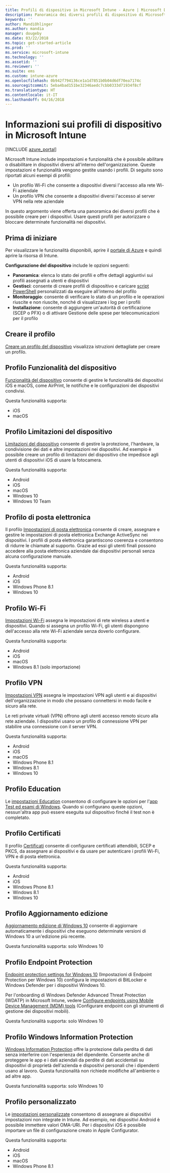 ```yaml
---
title: Profili di dispositivo in Microsoft Intune - Azure | Microsoft Docs
description: Panoramica dei diversi profili di dispositivo di Microsoft Intune, che include funzionalità, restrizioni, posta elettronica, Wi-Fi, VPN, Education, certificati, aggiornamento a Windows 10, BitLocker e Windows Defender, Windows Information Protection e impostazioni di configurazione del dispositivo personalizzate nel portale di Azure. Usare questi profili per proteggere i dati e i dispositivi aziendali.
keywords: ''
author: MandiOhlinger
ms.author: mandia
manager: dougeby
ms.date: 03/22/2018
ms.topic: get-started-article
ms.prod: ''
ms.service: microsoft-intune
ms.technology: ''
ms.assetid: ''
ms.reviewer: ''
ms.suite: ems
ms.custom: intune-azure
ms.openlocfilehash: 0b942f794136ce1a1d7851b0b04d6df70ea7174c
ms.sourcegitcommit: 5eba4bad151be32346aedc7cbb0333d71934f8cf
ms.translationtype: HT
ms.contentlocale: it-IT
ms.lasthandoff: 04/16/2018
---
```

# <a name="what-are-microsoft-intune-device-profiles"></a>Informazioni sui profili di dispositivo in Microsoft Intune

[!INCLUDE [azure_portal](./includes/azure_portal.md)]

Microsoft Intune include impostazioni e funzionalità che è possibile abilitare o disabilitare in dispositivi diversi all'interno dell'organizzazione. Queste impostazioni e funzionalità vengono gestite usando i profili. Di seguito sono riportati alcuni esempi di profili: 

- Un profilo Wi-Fi che consente a dispositivi diversi l'accesso alla rete Wi-Fi aziendale
- Un profilo VPN che consente a dispositivi diversi l'accesso al server VPN nella rete aziendale

In questo argomento viene offerta una panoramica dei diversi profili che è possibile creare per i dispositivi. Usare questi profili per autorizzare o bloccare determinate funzionalità nei dispositivi.

## <a name="before-you-begin"></a>Prima di iniziare
Per visualizzare le funzionalità disponibili, aprire il [portale di Azure](https://portal.azure.com) e quindi aprire la risorsa di Intune. 

**Configurazione del dispositivo** include le opzioni seguenti:

- **Panoramica**: elenca lo stato dei profili e offre dettagli aggiuntivi sui profili assegnati a utenti e dispositivi
- **Gestisci**: consente di creare profili di dispositivo e caricare [script PowerShell](intune-management-extension.md) personalizzati da eseguire all'interno del profilo
- **Monitoraggio**: consente di verificare lo stato di un profilo e le operazioni riuscite e non riuscite, nonché di visualizzare i log per i profili
- **Installazione**: consente di aggiungere un'autorità di certificazione (SCEP o PFX) o di attivare Gestione delle spese per telecomunicazioni per il profilo

## <a name="create-the-profile"></a>Creare il profilo

[Creare un profilo del dispositivo](device-profile-create.md) visualizza istruzioni dettagliate per creare un profilo. 

## <a name="device-features-profile"></a>Profilo Funzionalità del dispositivo

[Funzionalità del dispositivo](device-features-configure.md) consente di gestire le funzionalità dei dispositivi iOS e macOS, come AirPrint, le notifiche e le configurazioni dei dispositivi condivisi.

Questa funzionalità supporta:  
- iOS 
- macOS

## <a name="device-restrictions-profile"></a>Profilo Limitazioni del dispositivo
[Limitazioni del dispositivo](device-restrictions-configure.md) consente di gestire la protezione, l'hardware, la condivisione dei dati e altre impostazioni nei dispositivi. Ad esempio è possibile creare un profilo di limitazioni del dispositivo che impedisce agli utenti di dispositivi iOS di usare la fotocamera. 

Questa funzionalità supporta: 

- Android
- iOS
- macOS
- Windows 10
- Windows 10 Team

## <a name="email-profile"></a>Profilo di posta elettronica
Il profilo [Impostazioni di posta elettronica](email-settings-configure.md) consente di creare, assegnare e gestire le impostazioni di posta elettronica Exchange ActiveSync nei dispositivi. I profili di posta elettronica garantiscono coerenza e consentono di ridurre le chiamate al supporto. Grazie ad essi gli utenti finali possono accedere alla posta elettronica aziendale dai dispositivi personali senza alcuna configurazione manuale. 

Questa funzionalità supporta: 

- Android
- iOS
- Windows Phone 8.1
- Windows 10

## <a name="wi-fi-profile"></a>Profilo Wi-Fi
[Impostazioni Wi-Fi](wi-fi-settings-configure.md) assegna le impostazioni di rete wireless a utenti e dispositivi. Quando si assegna un profilo Wi-Fi, gli utenti dispongono dell'accesso alla rete Wi-Fi aziendale senza doverlo configurare. 

Questa funzionalità supporta: 

- Android
- iOS
- macOS
- Windows 8.1 (solo importazione)

## <a name="vpn-profile"></a>Profilo VPN
[Impostazioni VPN](vpn-settings-configure.md) assegna le impostazioni VPN agli utenti e ai dispositivi dell'organizzazione in modo che possano connettersi in modo facile e sicuro alla rete. 

Le reti private virtuali (VPN) offrono agli utenti accesso remoto sicuro alla rete aziendale. I dispositivi usano un profilo di connessione VPN per stabilire una connessione con il server VPN. 

Questa funzionalità supporta: 

- Android
- iOS
- macOS
- Windows Phone 8.1
- Windows 8.1
- Windows 10

## <a name="education-profile"></a>Profilo Education
Le [impostazioni Education](education-settings-configure.md) consentono di configurare le opzioni per l'[app Test ed esami di Windows](https://education.microsoft.com/gettrained/win10takeatest). Quando si configurano queste opzioni, nessun'altra app può essere eseguita sul dispositivo finché il test non è completato.

## <a name="certificates-profile"></a>Profilo Certificati
Il profilo [Certificati](certificates-configure.md) consente di configurare certificati attendibili, SCEP e PKCS, da assegnare ai dispositivi e da usare per autenticare i profili Wi-Fi, VPN e di posta elettronica.

Questa funzionalità supporta: 

- Android
- iOS
- Windows Phone 8.1
- Windows 8.1
- Windows 10

## <a name="edition-upgrade-profile"></a>Profilo Aggiornamento edizione
[Aggiornamento edizione di Windows 10](edition-upgrade-configure-windows-10.md) consente di aggiornare automaticamente i dispositivi che eseguono determinate versioni di Windows 10 a un'edizione più recente.

Questa funzionalità supporta: solo Windows 10

## <a name="endpoint-protection-profile"></a>Profilo Endpoint Protection
[Endpoint protection settings for Windows 10](endpoint-protection-windows-10.md) (Impostazioni di Endpoint Protection per Windows 10) configura le impostazioni di BitLocker e Windows Defender per i dispositivi Windows 10.

Per l'onboarding di Windows Defender Advanced Threat Protection (WDATP) in Microsoft Intune, vedere [Configure endpoints using Mobile Device Management (MDM) tools](https://docs.microsoft.com/windows/security/threat-protection/windows-defender-atp/configure-endpoints-mdm-windows-defender-advanced-threat-protection) (Configurare endpoint con gli strumenti di gestione dei dispositivi mobili).

Questa funzionalità supporta: solo Windows 10

## <a name="windows-information-protection-profile"></a>Profilo Windows Information Protection
[Windows Information Protection](windows-information-protection-configure.md) offre la protezione dalla perdita di dati senza interferire con l'esperienza del dipendente. Consente anche di proteggere le app e i dati aziendali da perdite di dati accidentali su dispositivi di proprietà dell'azienda e dispositivi personali che i dipendenti usano al lavoro. Questa funzionalità non richiede modifiche all'ambiente o ad altre app.

Questa funzionalità supporta: solo Windows 10

## <a name="custom-profile"></a>Profilo personalizzato
Le [impostazioni personalizzate](custom-settings-configure.md) consentono di assegnare ai dispositivi impostazioni non integrate in Intune. Ad esempio, nei dispositivi Android è possibile immettere valori OMA-URI. Per i dispositivi iOS è possibile importare un file di configurazione creato in Apple Configurator. 

Questa funzionalità supporta:

- Android
- iOS
- macOS
- Windows Phone 8.1